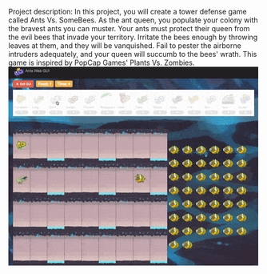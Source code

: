 Project description:
In this project, you will create a tower defense game called Ants Vs. SomeBees. 
As the ant queen, you populate your colony with the bravest ants you can muster. 
Your ants must protect their queen from the evil bees that invade your territory. 
Irritate the bees enough by throwing leaves at them, and they will be vanquished. 
Fail to pester the airborne intruders adequately, 
and your queen will succumb to the bees' wrath. This game is inspired by PopCap Games' Plants Vs. Zombies.
![](ants.gif)
